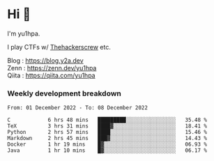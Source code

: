 # Hi 👋

I'm yu1hpa.

I play CTFs w/ [Thehackerscrew](https://www.thehackerscrew.team/) etc.

Blog : https://blog.y2a.dev  
Zenn : https://zenn.dev/yu1hpa  
Qiita : https://qiita.com/yu1hpa  

### Weekly development breakdown

<!--START_SECTION:waka-->

```text
From: 01 December 2022 - To: 08 December 2022

C            6 hrs 48 mins   █████████░░░░░░░░░░░░░░░░   35.48 %
TeX          3 hrs 31 mins   ████▓░░░░░░░░░░░░░░░░░░░░   18.41 %
Python       2 hrs 57 mins   ████░░░░░░░░░░░░░░░░░░░░░   15.46 %
Markdown     2 hrs 45 mins   ███▓░░░░░░░░░░░░░░░░░░░░░   14.43 %
Docker       1 hr 19 mins    █▓░░░░░░░░░░░░░░░░░░░░░░░   06.93 %
Java         1 hr 10 mins    █▓░░░░░░░░░░░░░░░░░░░░░░░   06.17 %
```

<!--END_SECTION:waka-->

